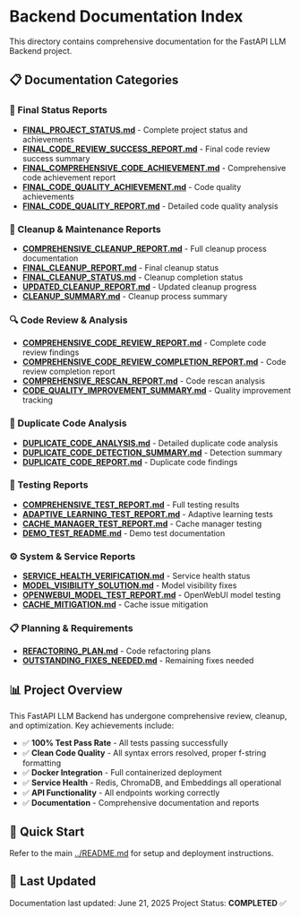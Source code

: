 # Backend Documentation Index

This directory contains comprehensive documentation for the FastAPI LLM Backend project.

## 📋 Documentation Categories

### 🎯 Final Status Reports
- **[FINAL_PROJECT_STATUS.md](FINAL_PROJECT_STATUS.md)** - Complete project status and achievements
- **[FINAL_CODE_REVIEW_SUCCESS_REPORT.md](FINAL_CODE_REVIEW_SUCCESS_REPORT.md)** - Final code review success summary
- **[FINAL_COMPREHENSIVE_CODE_ACHIEVEMENT.md](FINAL_COMPREHENSIVE_CODE_ACHIEVEMENT.md)** - Comprehensive code achievement report
- **[FINAL_CODE_QUALITY_ACHIEVEMENT.md](FINAL_CODE_QUALITY_ACHIEVEMENT.md)** - Code quality achievements
- **[FINAL_CODE_QUALITY_REPORT.md](FINAL_CODE_QUALITY_REPORT.md)** - Detailed code quality analysis

### 🧹 Cleanup & Maintenance Reports
- **[COMPREHENSIVE_CLEANUP_REPORT.md](COMPREHENSIVE_CLEANUP_REPORT.md)** - Full cleanup process documentation
- **[FINAL_CLEANUP_REPORT.md](FINAL_CLEANUP_REPORT.md)** - Final cleanup status
- **[FINAL_CLEANUP_STATUS.md](FINAL_CLEANUP_STATUS.md)** - Cleanup completion status
- **[UPDATED_CLEANUP_REPORT.md](UPDATED_CLEANUP_REPORT.md)** - Updated cleanup progress
- **[CLEANUP_SUMMARY.md](CLEANUP_SUMMARY.md)** - Cleanup process summary

### 🔍 Code Review & Analysis
- **[COMPREHENSIVE_CODE_REVIEW_REPORT.md](COMPREHENSIVE_CODE_REVIEW_REPORT.md)** - Complete code review findings
- **[COMPREHENSIVE_CODE_REVIEW_COMPLETION_REPORT.md](COMPREHENSIVE_CODE_REVIEW_COMPLETION_REPORT.md)** - Code review completion report
- **[COMPREHENSIVE_RESCAN_REPORT.md](COMPREHENSIVE_RESCAN_REPORT.md)** - Code rescan analysis
- **[CODE_QUALITY_IMPROVEMENT_SUMMARY.md](CODE_QUALITY_IMPROVEMENT_SUMMARY.md)** - Quality improvement tracking

### 🔄 Duplicate Code Analysis
- **[DUPLICATE_CODE_ANALYSIS.md](DUPLICATE_CODE_ANALYSIS.md)** - Detailed duplicate code analysis
- **[DUPLICATE_CODE_DETECTION_SUMMARY.md](DUPLICATE_CODE_DETECTION_SUMMARY.md)** - Detection summary
- **[DUPLICATE_CODE_REPORT.md](DUPLICATE_CODE_REPORT.md)** - Duplicate code findings

### 🧪 Testing Reports
- **[COMPREHENSIVE_TEST_REPORT.md](COMPREHENSIVE_TEST_REPORT.md)** - Full testing results
- **[ADAPTIVE_LEARNING_TEST_REPORT.md](ADAPTIVE_LEARNING_TEST_REPORT.md)** - Adaptive learning tests
- **[CACHE_MANAGER_TEST_REPORT.md](CACHE_MANAGER_TEST_REPORT.md)** - Cache manager testing
- **[DEMO_TEST_README.md](DEMO_TEST_README.md)** - Demo test documentation

### ⚙️ System & Service Reports
- **[SERVICE_HEALTH_VERIFICATION.md](SERVICE_HEALTH_VERIFICATION.md)** - Service health status
- **[MODEL_VISIBILITY_SOLUTION.md](MODEL_VISIBILITY_SOLUTION.md)** - Model visibility fixes
- **[OPENWEBUI_MODEL_TEST_REPORT.md](OPENWEBUI_MODEL_TEST_REPORT.md)** - OpenWebUI model testing
- **[CACHE_MITIGATION.md](CACHE_MITIGATION.md)** - Cache issue mitigation

### 📋 Planning & Requirements
- **[REFACTORING_PLAN.md](REFACTORING_PLAN.md)** - Code refactoring plans
- **[OUTSTANDING_FIXES_NEEDED.md](OUTSTANDING_FIXES_NEEDED.md)** - Remaining fixes needed

## 📊 Project Overview

This FastAPI LLM Backend has undergone comprehensive review, cleanup, and optimization. Key achievements include:

- ✅ **100% Test Pass Rate** - All tests passing successfully
- ✅ **Clean Code Quality** - All syntax errors resolved, proper f-string formatting
- ✅ **Docker Integration** - Full containerized deployment
- ✅ **Service Health** - Redis, ChromaDB, and Embeddings all operational
- ✅ **API Functionality** - All endpoints working correctly
- ✅ **Documentation** - Comprehensive documentation and reports

## 🚀 Quick Start

Refer to the main [../README.md](../README.md) for setup and deployment instructions.

## 📝 Last Updated

Documentation last updated: June 21, 2025
Project Status: **COMPLETED** ✅
